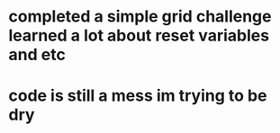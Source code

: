 <h1>completed a simple grid challenge learned a lot about reset variables and etc<h1>
code is still a mess im trying to be dry
